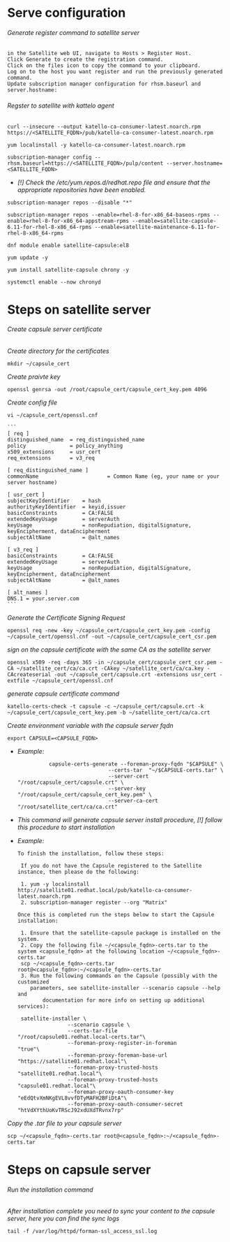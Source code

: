 # Serve configuration

###### Generate register command to satellite server

	in the Satellite web UI, navigate to Hosts > Register Host.
	Click Generate to create the registration command.
	Click on the files icon to copy the command to your clipboard.
	Log on to the host you want register and run the previously generated command.
	Update subscription manager configuration for rhsm.baseurl and server.hostname:

###### Regster to satellite with kattelo agent

```
curl --insecure --output katello-ca-consumer-latest.noarch.rpm https://<SATELLITE_FQDN>/pub/katello-ca-consumer-latest.noarch.rpm
```

```
yum localinstall -y katello-ca-consumer-latest.noarch.rpm
```

```
subscription-manager config --rhsm.baseurl=https://<SATELLITE_FQDN>/pulp/content --server.hostname=<SATELLITE_FQDN>
```

* *[!] Check the /etc/yum.repos.d/redhat.repo file and ensure that the appropriate repositories have been enabled.*

```
subscription-manager repos --disable "*"
```

```
subscription-manager repos --enable=rhel-8-for-x86_64-baseos-rpms --enable=rhel-8-for-x86_64-appstream-rpms --enable=satellite-capsule-6.11-for-rhel-8-x86_64-rpms --enable=satellite-maintenance-6.11-for-rhel-8-x86_64-rpms
```

```
dnf module enable satellite-capsule:el8
```

```
yum update -y
```

```
yum install satellite-capsule chrony -y
```

```
systemctl enable --now chronyd
```

# Steps on satellite server

###### Create capsule server certificate

*Create directory for the certificates*

```
mkdir ~/capsule_cert
```

*Create praivte key*

```
openssl genrsa -out /root/capsule_cert/capsule_cert_key.pem 4096
```

*Create config file*

```
vi ~/capsule_cert/openssl.cnf
```

	```
	[ req ]
	distinguished_name  = req_distinguished_name
	policy              = policy_anything
	x509_extensions     = usr_cert
	req_extensions      = v3_req

	[ req_distinguished_name ]
	commonName                      = Common Name (eg, your name or your server hostname)

	[ usr_cert ]
	subjectKeyIdentifier    = hash
	authorityKeyIdentifier  = keyid,issuer
	basicConstraints        = CA:FALSE
	extendedKeyUsage        = serverAuth
	keyUsage                = nonRepudiation, digitalSignature, keyEncipherment, dataEncipherment
	subjectAltName          = @alt_names

	[ v3_req ]
	basicConstraints        = CA:FALSE
	extendedKeyUsage        = serverAuth
	keyUsage                = nonRepudiation, digitalSignature, keyEncipherment, dataEncipherment
	subjectAltName          = @alt_names

	[ alt_names ]
	DNS.1 = your.server.com
	```


*Generate the Certificate Signing Request*

```
openssl req -new -key ~/capsule_cert/capsule_cert_key.pem -config ~/capsule_cert/openssl.cnf -out ~/capsule_cert/capsule_cert_csr.pem
```

*sign on the capsule certificate with the same CA as the satellite server*

```
openssl x509 -req -days 365 -in ~/capsule_cert/capsule_cert_csr.pem -CA ~/satellite_cert/ca/ca.crt -CAkey ~/satellite_cert/ca/ca.key -CAcreateserial -out ~/capsule_cert/capsule.crt -extensions usr_cert -extfile ~/capsule_cert/openssl.cnf
```

*generate capsule certificate command*

```
katello-certs-check -t capsule -c ~/capsule_cert/capsule.crt -k ~/capsule_cert/capsule_cert_key.pem -b ~/satellite_cert/ca/ca.crt
```

*Create environment variable with the capsule server fqdn*

```
export CAPSULE=<CAPSULE_FQDN>
```

* *Example:*

				capsule-certs-generate --foreman-proxy-fqdn "$CAPSULE" \
                                   --certs-tar  "~/$CAPSULE-certs.tar" \
                                   --server-cert "/root/capsule_cert/capsule.crt" \
                                   --server-key "/root/capsule_cert/capsule_cert_key.pem" \
                                   --server-ca-cert "/root/satellite_cert/ca/ca.crt"
			
* *This command will generate capsule server install procedure, [!] follow this procedure to start installation*
								 
* *Example:*
        
	```
  	To finish the installation, follow these steps:

 	 If you do not have the Capsule registered to the Satellite instance, then please do the following:

 	 1. yum -y localinstall http://satellite01.redhat.local/pub/katello-ca-consumer-latest.noarch.rpm
 	 2. subscription-manager register --org "Matrix"

  	Once this is completed run the steps below to start the Capsule installation:

 	 1. Ensure that the satellite-capsule package is installed on the system.
 	 2. Copy the following file ~/<capsule_fqdn>-certs.tar to the system <capsule_fqdn> at the following location ~/<capsule_fqdn>-certs.tar
 	 scp ~/<capsule_fqdn>-certs.tar root@<capsule_fqdn>:~/<capsule_fqdn>-certs.tar
 	 3. Run the following commands on the Capsule (possibly with the customized
  	 	parameters, see satellite-installer --scenario capsule --help and
    	 	documentation for more info on setting up additional services):

  	 satellite-installer \
                    --scenario capsule \
                    --certs-tar-file                              "/root/capsule01.redhat.local-certs.tar"\
                    --foreman-proxy-register-in-foreman           "true"\
                    --foreman-proxy-foreman-base-url              "https://satellite01.redhat.local"\
                    --foreman-proxy-trusted-hosts                 "satellite01.redhat.local"\
                    --foreman-proxy-trusted-hosts                 "capsule01.redhat.local"\
                    --foreman-proxy-oauth-consumer-key            "eEdQtvXmNKgEVL8vvfDTyMAFH2BFiDtA"\
                    --foreman-proxy-oauth-consumer-secret         "htVdXYthUoKvTRScJ92xdUXdTRvnx7rp"
	 ```
	 
*Copy the .tar file to your capsule server*

```
scp ~/<capsule_fqdn>-certs.tar root@<capsule_fqdn>:~/<capsule_fqdn>-certs.tar
```

# Steps on capsule server

###### Run the installation command

*After installation complete you need to sync your content to the capsule server, here you can find the sync logs*

```
tail -f /var/log/httpd/forman-ssl_access_ssl.log	
```

